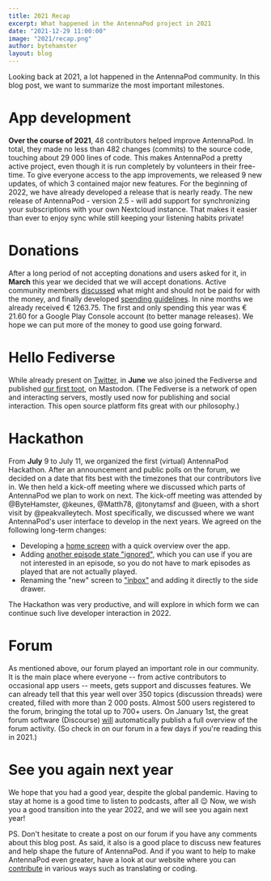 ```yaml
---
title: 2021 Recap
excerpt: What happened in the AntennaPod project in 2021
date: "2021-12-29 11:00:00"
image: "2021/recap.png"
author: bytehamster
layout: blog
---
```


Looking back at 2021, a lot happened in the AntennaPod community. In this blog post, we want to summarize the most important milestones.

# App development
**Over the course of 2021**, 48 contributors helped improve AntennaPod. In total, they made no less than 482 changes (commits) to the source code, touching about 29 000 lines of code. This makes AntennaPod a pretty active project, even though it is run completely by volunteers in their free-time. To give everyone access to the app improvements, we released 9 new updates, of which 3 contained major new features.
For the beginning of 2022, we have already developed a release that is nearly ready. The new release of AntennaPod - version 2.5 - will add support for synchronizing your subscriptions with your own Nextcloud instance. That makes it easier than ever to enjoy sync while still keeping your listening habits private!

# Donations
After a long period of not accepting donations and users asked for it, in **March** this year we decided that we will accept donations. Active community members [discussed](https://forum.antennapod.org/t/should-antennapod-begin-accepting-donations/249/29) what might and should not be paid for with the money, and finally developed [spending guidelines](https://forum.antennapod.org/t/donation-expenses-policy/272/2). In nine months we already received € 1263.75. The first and only spending this year was € 21.60 for a Google Play Console account (to better manage releases). We hope we can put more of the money to good use going forward.

# Hello Fediverse
While already present on [Twitter](https://twitter.com/antennapod), in **June** we also joined the Fediverse and published [our first toot](https://fosstodon.org/@AntennaPod/106478885010631588), on Mastodon. (The Fediverse is a network of open and interacting servers, mostly used now for publishing and social interaction. This open source platform fits great with our philosophy.)

# Hackathon
From **July** 9 to July 11, we organized the first (virtual) AntennaPod Hackathon. After an announcement and public polls on the forum, we decided on a date that fits best with the timezones that our contributors live in. We then held a kick-off meeting where we discussed which parts of AntennaPod we plan to work on next. The kick-off meeting was attended by @ByteHamster, @keunes, @Matth78, @tonytamsf and @ueen, with a short visit by @peakvalleytech. Most specifically, we discussed where we want AntennaPod's user interface to develop in the next years. We agreed on the following long-term changes:
- Developing a [home screen](https://github.com/AntennaPod/AntennaPod/issues/3952) with a quick overview over the app.
- Adding [another episode state "ignored"](https://github.com/AntennaPod/AntennaPod/issues/5237), which you can use if you are not interested in an episode, so you do not have to mark episodes as played that are not actually played.
- Renaming the "new" screen to ["inbox"](https://github.com/AntennaPod/AntennaPod/issues/5267) and adding it directly to the side drawer.

The Hackathon was very productive, and will explore in which form we can continue such live developer interaction in 2022.

# Forum
As mentioned above, our forum played an important role in our community. It is the main place where everyone -- from active contributors to occasional app users -- meets, gets support and discusses features. We can already tell that this year well over 350 topics (discussion threads) were created, filled with more than 2 000 posts. Almost 500 users registered to the forum, bringing the total up to 700+ users.
On January 1st, the great forum software (Discourse) [will](https://forum.antennapod.org/t/2021-the-year-in-review) automatically publish a full overview of the forum activity. (So check in on our forum in a few days if you're reading this in 2021.)

# See you again next year
We hope that you had a good year, despite the global pandemic. Having to stay at home is a good time to listen to podcasts, after all 😉 Now, we wish you a good transition into the year 2022, and we will see you again next year!

PS. Don't hesitate to create a post on our forum if you have any comments about this blog post. As said, it also is a good place to discuss new features and help shape the future of AntennaPod. And if you want to help to make AntennaPod even greater, have a look at our website where you can [contribute](/contribute) in various ways such as translating or coding.
